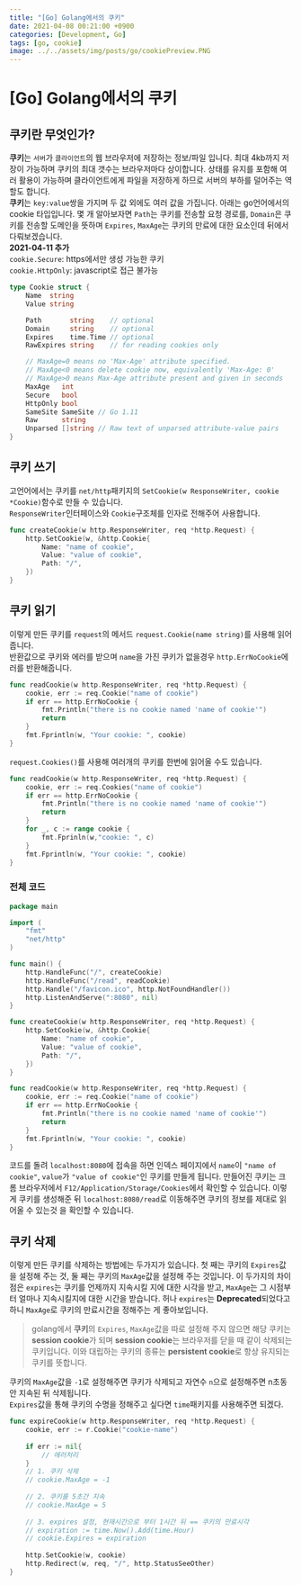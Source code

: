 ```yaml
---
title: "[Go] Golang에서의 쿠키"
date: 2021-04-08 00:21:00 +0900
categories: [Development, Go]
tags: [go, cookie]
image: ../../assets/img/posts/go/cookiePreview.PNG
---
```


# [Go] Golang에서의 쿠키

## 쿠키란 무엇인가?

**쿠키**는 `서버`가 `클라이언트`의 웹 브라우저에 저장하는 정보/파일 입니다. 최대 4kb까지 저장이 가능하며 쿠키의 최대 갯수는 브라우저마다 상이합니다. 상태를 유지를 포함해 여러 활용이 가능하며 클라이언트에게 파일을 저장하게 하므로 서버의 부하를 덜어주는 역할도 합니다.  
**쿠키**는 `key:value`쌍을 가지며 두 값 외에도 여러 값을 가집니다. 아래는 go언어에서의 cookie 타입입니다. 몇 개 알아보자면 `Path`는 쿠키를 전송할 요청 경로를, `Domain`은 쿠키를 전송할 도메인을 뜻하며 `Expires`, `MaxAge`는 쿠키의 만료에 대한 요소인데 뒤에서 다뤄보겠습니다.  
**2021-04-11 추가**  
`cookie.Secure`: https에서만 생성 가능한 쿠키  
`cookie.HttpOnly`: javascript로 접근 불가능

```go
type Cookie struct {
    Name  string
    Value string

    Path       string    // optional
    Domain     string    // optional
    Expires    time.Time // optional
    RawExpires string    // for reading cookies only

    // MaxAge=0 means no 'Max-Age' attribute specified.
    // MaxAge<0 means delete cookie now, equivalently 'Max-Age: 0'
    // MaxAge>0 means Max-Age attribute present and given in seconds
    MaxAge   int
    Secure   bool
    HttpOnly bool
    SameSite SameSite // Go 1.11
    Raw      string
    Unparsed []string // Raw text of unparsed attribute-value pairs
}
```



## 쿠키 쓰기

고언어에서는 쿠키를 `net/http`패키지의 `SetCookie(w ResponseWriter, cookie *Cookie)`함수로 만들 수 있습니다.   
`ResponseWriter`인터페이스와 `Cookie`구조체를 인자로 전해주어 사용합니다.

```go
func createCookie(w http.ResponseWriter, req *http.Request) { 
    http.SetCookie(w, &http.Cookie{
        Name: "name of cookie",
        Value: "value of cookie",
        Path: "/",
    })
}
```

## 쿠키 읽기

이렇게 만든 쿠키를 `request`의 메서드 `request.Cookie(name string)`를 사용해 읽어줍니다.  
반환값으로 쿠키와 에러를 받으며 `name`을 가진 쿠키가 없을경우 `http.ErrNoCookie`에러를 반환해줍니다.

```go
func readCookie(w http.ResponseWriter, req *http.Request) {
    cookie, err := req.Cookie("name of cookie")
    if err == http.ErrNoCookie {
        fmt.Println("there is no cookie named 'name of cookie'")
        return
    }
    fmt.Fprintln(w, "Your cookie: ", cookie)
}
```

`request.Cookies()`를 사용해 여러개의 쿠키를 한번에 읽어올 수도 있습니다.

```go
func readCookie(w http.ResponseWriter, req *http.Request) {
    cookie, err := req.Cookies("name of cookie")
    if err == http.ErrNoCookie {
        fmt.Println("there is no cookie named 'name of cookie'")
        return
    }
    for _, c := range cookie {
        fmt.Fprinln(w,"cookie: ", c)
    }
    fmt.Fprintln(w, "Your cookie: ", cookie)
}
```



### 전체 코드

```go
package main

import (
	"fmt"
	"net/http"
)

func main() {
	http.HandleFunc("/", createCookie)
	http.HandleFunc("/read", readCookie)
	http.Handle("/favicon.ico", http.NotFoundHandler())
	http.ListenAndServe(":8080", nil)
}

func createCookie(w http.ResponseWriter, req *http.Request) { 
    http.SetCookie(w, &http.Cookie{
        Name: "name of cookie",
        Value: "value of cookie",
        Path: "/",
    })
}

func readCookie(w http.ResponseWriter, req *http.Request) {
    cookie, err := req.Cookie("name of cookie")
    if err == http.ErrNoCookie {
        fmt.Println("there is no cookie named 'name of cookie'")
        return
    }
    fmt.Fprintln(w, "Your cookie: ", cookie)
}
```

코드를 돌려 `localhost:8080`에 접속을 하면 인덱스 페이지에서 `name`이 `"name of cookie"`, `value`가 `"value of cookie"`인 쿠키를 만들게 됩니다. 만들어진 쿠키는 크롬 브라우저에서 `F12/Application/Storage/Cookies`에서 확인할 수 있습니다. 이렇게 쿠키를 생성해준 뒤 `localhost:8080/read`로 이동해주면 쿠키의 정보를 제대로 읽어올 수 있는것 을 확인할 수 있습니다. 

## 쿠키 삭제

이렇게 만든 쿠키를 삭제하는 방법에는 두가지가 있습니다. 첫 째는 쿠키의 `Expires`값을 설정해 주는 것, 둘 째는 쿠키의 `MaxAge`값을 설정해 주는 것입니다. 이 두가지의 차이점은 `expires`는 쿠키를 언제까지 지속시킬 지에 대한 시각을 받고, `MaxAge`는 그 시점부터 얼마나 지속시킬지에 대한 시간을 받습니다. 허나 `expires`는 **Deprecated**되었다고 하니 `MaxAge`로 쿠키의 만료시간을 정해주는 게 좋아보입니다.    

> golang에서 **쿠키**의 `Expires`, `MaxAge`값을 따로 설정해 주지 않으면 해당 쿠키는 **session cookie**가 되며 **session cookie**는 브라우저를 닫을 때 같이 삭제되는 쿠키입니다. 이와 대립하는 쿠키의 종류는  **persistent cookie**로 항상 유지되는 쿠키를 뜻합니다. 

쿠키의 `MaxAge`값을 `-1`로 설정해주면 쿠키가 삭제되고 자연수 `n`으로 설정해주면 n초동안 지속된 뒤 삭제됩니다.  
`Expires`값을 통해 쿠키의 수명을 정해주고 싶다면 `time`패키지를 사용해주면 되겠다.

```go
func expireCookie(w http.ResponseWriter, req *http.Request) {
    cookie, err := r.Cookie("cookie-name")
    
    if err := nil{
        // 에러처리
    }
    // 1. 쿠키 삭제
    // cookie.MaxAge = -1
    
    // 2. 쿠키를 5초간 지속
    // cookie.MaxAge = 5
    
    // 3. expires 설정, 현재시간으로 부터 1시간 뒤 == 쿠키의 만료시각
    // expiration := time.Now().Add(time.Hour)
    // cookie.Expires = expiration
    
    http.SetCookie(w, cookie)
    http.Redirect(w, req, "/", http.StatusSeeOther)
}
```

